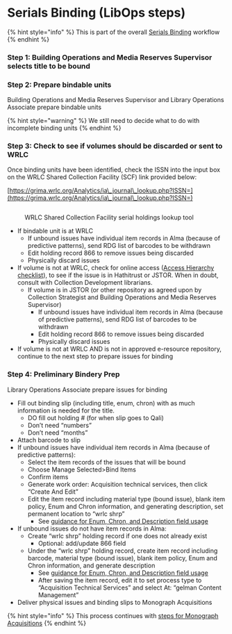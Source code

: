 # Serials Binding (LibOps steps)

{% hint style="info" %}
This is part of the overall [Serials Binding](../../reference/workflow-overviews/serials-binding-overview.md) workflow
{% endhint %}

### Step 1: Building Operations and Media Reserves Supervisor selects title to be bound <a href="#docs-internal-guid-a2fc3123-7fff-f71f-0080-cf3084dcc7f0" id="docs-internal-guid-a2fc3123-7fff-f71f-0080-cf3084dcc7f0"></a>

### Step 2: Prepare bindable units

Building Operations and Media Reserves Supervisor and Library Operations Associate prepare bindable units

{% hint style="warning" %}
We still need to decide what to do with incomplete binding units
{% endhint %}

### Step 3: Check to see if volumes should be discarded or sent to WRLC

Once binding units have been identified, check the ISSN into the input box on the WRLC Shared Collection Facility (SCF) link provided below:

[https://grima.wrlc.org/Analytics/ia\_journal\_lookup.php?ISSN=](https://grima.wrlc.org/Analytics/ia\_journal\_lookup.php?ISSN=)

<figure><img src="https://lh5.googleusercontent.com/MNCgwl_HhqC_sNN3fHUQUatqzw3v3vYinZJDV7_R5NXUY0dQsE3ibITLdG0UdB50DLEJCSEtPawhknsPWPUsm0-REp3BeD87sdflQcYj203AUUSALSH8suhZNR_--IRwNX8y-z_aYxW3iWLq_BGhZzU" alt=""><figcaption><p>WRLC Shared Collection Facility serial holdings lookup tool</p></figcaption></figure>

* If bindable unit is at WRLC
  * If unbound issues have individual item records in Alma (because of predictive patterns), send RDG list of barcodes to be withdrawn
  * Edit holding record 866 to remove issues being discarded
  * Physically discard issues
* If volume is not at WRLC, check for online access ([Access Hierarchy checklist](https://docs.google.com/document/d/1p0ZalNnnjoU9Je9i8wmU44YY1mAM2FOOMzpjR3KJUMI/edit)), to see if the issue is in Hathitrust or JSTOR. When in doubt, consult with Collection Development librarians.
  * If volume is in JSTOR (or other repository as agreed upon by Collection Strategist and Building Operations and Media Reserves Supervisor)
    * If unbound issues have individual item records in Alma (because of predictive patterns), send RDG list of barcodes to be withdrawn
    * Edit holding record 866 to remove issues being discarded
    * Physically discard issues
* If volume is not at WRLC AND is not in approved e-resource repository, continue to the next step to prepare issues for binding

### Step 4: Preliminary Bindery Prep

Library Operations Associate prepare issues for binding

* Fill out binding slip (including title, enum, chron) with as much information is needed for the title.&#x20;
  * DO fill out holding # (for when slip goes to Qali)
  * Don’t need “numbers”
  * Don’t need “months”
* Attach barcode to slip
* If unbound issues have individual item records in Alma (because of predictive patterns):
  * Select the item records of the issues that will be bound
  * Choose Manage Selected>Bind Items
  * Confirm items
  * Generate work order: Acquisition technical services, then click “Create And Edit”
  * Edit the item record including material type (bound issue), blank item policy, Enum and Chron information, and generating description, set permanent location to “wrlc shrp”
    * See [guidance for Enum, Chron, and Description field usage](../../reference/volume-numbering.md)
* If unbound issues do not have item records in Alma:
  * Create “wrlc shrp” holding record if one does not already exist
    * Optional: add/update 866 field
  * Under the “wrlc shrp” holding record, create item record including barcode, material type (bound issue), blank item policy, Enum and Chron information, and generate description
    * See [guidance for Enum, Chron, and Description field usage](../../reference/volume-numbering.md)
    * After saving the item record, edit it to set process type to “Acquisition Technical Services” and select At: “gelman Content Management”
* Deliver physical issues and binding slips to Monograph Acquisitions

{% hint style="info" %}
This process continues with [steps for Monograph Acquisitions](../../content-management-processes/bindery/serials-binding-monoacq-steps.md)
{% endhint %}
